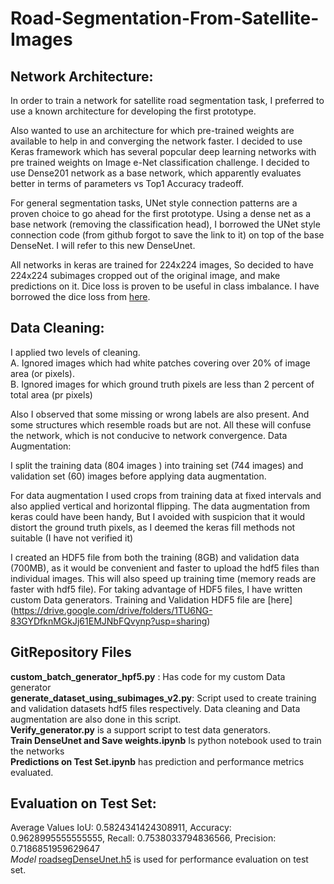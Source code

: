 # Road-Segmentation-From-Satellite-Images

## Network Architecture:

In order to train a network for satellite road segmentation task, I preferred to use a known architecture for developing the first prototype.

Also wanted to use an architecture for which pre-trained weights are available to help in and converging the network faster. I decided to use Keras framework which has several popcular deep learning networks with  pre trained weights on Image e-Net classification challenge. I decided to use Dense201 network as a base network, which apparently evaluates better in terms of parameters vs Top1 Accuracy tradeoff.

For general segmentation tasks, UNet style connection patterns are a proven choice to go ahead for the first prototype. Using a dense net as a base network (removing the classification head), I borrowed the UNet style connection code (from github forgot to save the link to it) on top of the base DenseNet. I will refer to this new DenseUnet.

All networks in keras are trained for 224x224 images, So decided to have 224x224 subimages cropped out of the original image, and make predictions on it. Dice loss is proven to be useful in class imbalance. I have borrowed the dice loss from [here](https://github.com/Paulymorphous/skeyenet/blob/master/Src/loss_functions.py).

## Data Cleaning:

I applied two levels of cleaning.\
A. Ignored images which had white patches covering over 20% of image area (or pixels).\
B. Ignored images for which ground truth pixels are less than 2 percent of total area (pr pixels)  

Also I observed that some missing or wrong labels are also present. And some structures which resemble roads but are not. All these will confuse the network, which is not conducive to network convergence. 
Data Augmentation:

I split the training data (804 images ) into training set (744 images) and validation set (60) images before applying data augmentation.

For data augmentation I used crops from training data at fixed intervals and also applied vertical and horizontal flipping. The data augmentation from keras could have been handy, But I avoided with suspicion that it would distort the ground truth pixels, as I deemed the keras fill methods not suitable (I have not verified it)

I created an HDF5 file from both the training (8GB) and validation data (700MB), as it would be convenient and faster to upload the hdf5 files than individual images. This will also speed up training time (memory reads are faster with hdf5 file). For taking advantage of HDF5 files, I have written custom Data generators. Training and Validation HDF5 file are [here] (https://drive.google.com/drive/folders/1TU6NG-83GYDfknMGkJj61EMJNbFQvynp?usp=sharing)

## GitRepository Files 
**custom_batch_generator_hpf5.py** : Has code for my custom Data generator\
**generate_dataset_using_subimages_v2.py**: Script used to create training and validation datasets hdf5 files respectively.  Data cleaning and Data augmentation are also done in this script.\
**Verify_generator.py** is a support script to test data generators.\
**Train DenseUnet and Save weights.ipynb** Is python notebook used to train the networks\
**Predictions on Test Set.ipynb** has prediction and performance metrics evaluated.

## Evaluation on Test Set:
Average Values
IoU: 0.5824341424308911, Accuracy: 0.9628995555555555, Recall: 0.7538033794836566, Precision: 0.7186851959629647\
*Model* [roadsegDenseUnet.h5](https://drive.google.com/file/d/1_jCy2RUCS9PyEYe2Aat5G6NPvcjeyw4-/view?usp=sharing) is used for performance evaluation on test set.
